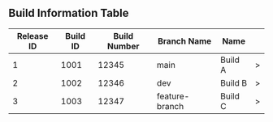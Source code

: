 <!DOCTYPE html>
<html lang="en">
<head>
    <meta charset="UTF-8">
    <meta name="viewport" content="width=device-width, initial-scale=1.0">
    <title>Bootstrap 4 Table with Search and Expand/Collapse</title>
    <link rel="stylesheet" href="https://maxcdn.bootstrapcdn.com/bootstrap/4.5.2/css/bootstrap.min.css">
    <link rel="stylesheet" href="https://cdn.datatables.net/1.10.21/css/dataTables.bootstrap4.min.css">
    <style>
        .details-container {
            display: none;
        }
        .details-show {
            display: table-row;
        }
        .no-border td {
            border: none !important;
        }
        .toggle-button {
            cursor: pointer;
        }
    </style>
</head>
<body>
<div class="container mt-5">
    <h2 class="mb-4">Build Information Table</h2>
    <table id="buildTable" class="table table-striped table-bordered">
        <thead>
            <tr>
                <th>Release ID</th>
                <th>Build ID</th>
                <th>Build Number</th>
                <th>Branch Name</th>
                <th>Name</th>
                <th></th>
            </tr>
        </thead>
        <tbody>
            <tr data-child='{"environment":["Production", "Staging"],"execution_date":"2024-06-01","execution_time":"12:00 PM","downloads":["link1","link2"]}'>
                <td>1</td>
                <td>1001</td>
                <td>12345</td>
                <td>main</td>
                <td>Build A</td>
                <td class="toggle-button">></td>
            </tr>
            <tr data-child='{"environment":["Development"],"execution_date":"2024-06-02","execution_time":"1:00 PM","downloads":["link3"]}'>
                <td>2</td>
                <td>1002</td>
                <td>12346</td>
                <td>dev</td>
                <td>Build B</td>
                <td class="toggle-button">></td>
            </tr>
            <tr data-child='{"environment":["Testing"],"execution_date":"2024-06-03","execution_time":"2:00 PM","downloads":["link4","link5"]}'>
                <td>3</td>
                <td>1003</td>
                <td>12347</td>
                <td>feature-branch</td>
                <td>Build C</td>
                <td class="toggle-button">></td>
            </tr>
            <!-- Add more rows as needed -->
        </tbody>
    </table>
</div>

<script src="https://code.jquery.com/jquery-3.5.1.js"></script>
<script src="https://cdn.datatables.net/1.10.21/js/jquery.dataTables.min.js"></script>
<script src="https://cdn.datatables.net/1.10.21/js/dataTables.bootstrap4.min.js"></script>
<script>
$(document).ready(function() {
    var table = $('#buildTable').DataTable({
        "order": [],
        "columnDefs": [
            { "orderable": false, "targets": -1 }
        ]
    });

    // Toggle the details
    $('#buildTable').on('click', 'tbody tr', function() {
        var tr = $(this).closest('tr');
        var row = table.row(tr);
        var button = tr.find('.toggle-button');

        if (row.child.isShown()) {
            row.child.hide();
            button.html('>');
        } else {
            var data = tr.data('child');
            var detailsHtml = `
                <div class="no-border">
                    <strong>Environment:</strong>
                    <ul>
                        ${data.environment.map(env => `<li>${env}</li>`).join('')}
                    </ul>
                    <strong>Execution Date:</strong> ${data.execution_date}<br>
                    <strong>Execution Time:</strong> ${data.execution_time}<br>
                    <strong>Downloads:</strong>
                    <ul>
                        ${data.downloads.map(link => `<li><a href="#">${link}</a></li>`).join('')}
                    </ul>
                </div>
            `;
            row.child(detailsHtml).show();
            button.html('v');
        }
    });
});
</script>
</body>
</html>

